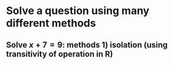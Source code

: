 # Solve a question using many different methods
## Solve $x+7=9$: methods 1) isolation (using transitivity of operation in R)
